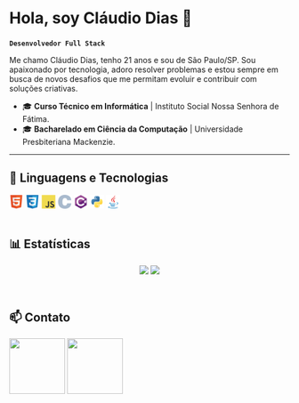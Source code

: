 # Hola, soy Cláudio Dias 👋

**`Desenvolvedor Full Stack`**

Me chamo Cláudio Dias, tenho 21 anos e sou de São Paulo/SP.
Sou apaixonado por tecnologia, adoro resolver problemas e estou sempre em busca de novos desafios que me permitam evoluir e contribuir com soluções criativas.

- 🎓 **Curso Técnico em Informática** | Instituto Social Nossa Senhora de Fátima.
- 🎓 **Bacharelado em Ciência da Computação** | Universidade Presbiteriana Mackenzie.

---

## 🤖 Linguagens e Tecnologias
<div>
  <img src="https://raw.githubusercontent.com/devicons/devicon/master/icons/html5/html5-original.svg" height="25" width="25" />
  <img src="https://raw.githubusercontent.com/devicons/devicon/master/icons/css3/css3-original.svg" height="25" width="25" />
  <img src="https://raw.githubusercontent.com/devicons/devicon/master/icons/javascript/javascript-original.svg" height="25" width="25" />
  <img src="https://raw.githubusercontent.com/devicons/devicon/master/icons/c/c-original.svg" height="25" width="25" />
  <img src="https://raw.githubusercontent.com/devicons/devicon/master/icons/csharp/csharp-original.svg" height="25" width="25" />
  <img src="https://raw.githubusercontent.com/devicons/devicon/master/icons/python/python-original.svg" height="25" width="25" />
  <img src="https://raw.githubusercontent.com/devicons/devicon/master/icons/java/java-original.svg" height="25" width="25" />
</div>

<br>

## 📊 Estatísticas
<p align="center">
  <img height="180em" src="https://github-readme-stats.vercel.app/api?username=soyclaudiodias&show_icons=true&theme=tokyonight&locale=pt-br" />
  <img height="180em" src="https://github-readme-stats.vercel.app/api/top-langs/?username=soyclaudiodias&show_icons=true&theme=tokyonight&layout=compact&locale=pt-br&langs_count=12"/>
</p>

<br>

## 📫 Contato
<div> 
  <a href = "mailto:ctt.claudiodias@gmail.com"><img height="100" width="100" src="https://img.shields.io/badge/-Gmail-db4a39?style=for-the-badge&logo=gmail&logoColor=white" target="_blank"></a>
  <a href="https://www.linkedin.com/in/soyclaudiodias" target="_blank"><img height="100" width="100" src="https://img.shields.io/badge/-LinkedIn-%230077B5?style=for-the-badge&logo=linkedin&logoColor=white" target="_blank"></a>
</div>

